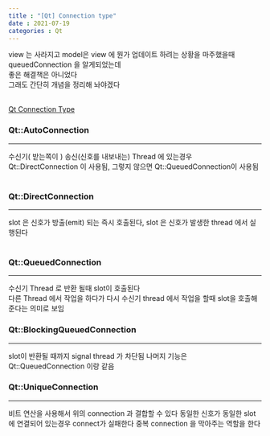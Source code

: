 ```yaml
---
title : "[Qt] Connection type"
date : 2021-07-19
categories : Qt
---
```


view 는 사라지고 model은 view 에 뭔가 업데이트 하려는 상황을 마주했을때  
queuedConnection 을 알게되었는데  
좋은 해결책은 아니었다  
그래도 간단히 개념을 정리해 놔야겠다  
<br/>  

[Qt Connection Type](https://doc.qt.io/qt-5/qt.html#ConnectionType-enum)

### Qt::AutoConnection  
---
수신기( 받는쪽이 ) 송신(신호를 내보내는) Thread 에 있는경우 Qt::DirectConnection 이 사용됨, 그렇지 않으면 Qt::QueuedConnection이 사용됨  
<br/>  

### Qt::DirectConnection  
---
slot 은 신호가 방출(emit) 되는 즉시 호출된다, slot 은 신호가 발생한 thread 에서 실행된다  
<br/>  

### Qt::QueuedConnection
---
수신기 Thread 로 반환 될때 slot이 호출된다  
다른 Thread 에서 작업을 하다가 다시 수신기 thread 에서 작업을 할때 slot을 호출해 준다는 의미로 보임
<br/>  
  
### Qt::BlockingQueuedConnection
---
slot이 반환될 때까지 signal thread 가 차단됨
나머지 기능은 Qt::QueuedConnection 이랑 같음
<br/>  

### Qt::UniqueConnection
---
비트 연산을 사용해서 위의 connection 과 결합할 수 있다
동일한 신호가 동일한 slot에 연결되어 있는경우 connect가 실패한다
중복 connection 을 막아주는 역할을 한다





